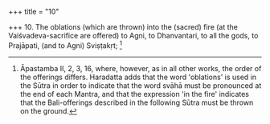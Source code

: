 +++
title = "10"

+++
10. The oblations (which are thrown) into the (sacred) fire (at the Vaiśvadeva-sacrifice are offered) to Agni, to Dhanvantari, to all the gods, to Prajāpati, (and to Agni) Sviṣṭakṛt; [^10] 


[^10]:  Āpastamba II, 2, 3, 16, where, however, as in all other works, the order of the offerings differs. Haradatta adds that the word 'oblations' is used in the Sūtra in order to indicate that the word svāhā must be pronounced at the end of each Mantra, and that the expression 'in the fire' indicates that the Bali-offerings described in the following Sūtra must be thrown on the ground.
